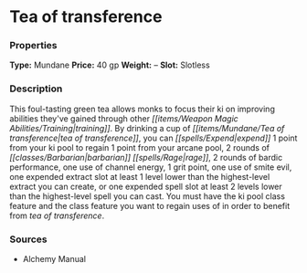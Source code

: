 ﻿---
Title: "Tea of transference"
Type: "Mundane"
Price: "40 gp"
Weight: "–"
Slot: "Slotless"
Description: |
  "This foul-tasting green tea allows monks to focus their ki on improving abilities they've gained through other training. By drinking a cup of tea of transference, you can expend 1 point from your ki pool to regain 1 point from your arcane pool, 2 rounds of barbarian rage, 2 rounds of bardic performance, one use of channel energy, 1 grit point, one use of smite evil, one expended extract slot at least 1 level lower than the highest-level extract you can create, or one expended spell slot at least 2 levels lower than the highest-level spell you can cast. You must have the ki pool class feature and the class feature you want to regain uses of in order to benefit from tea of transference."
Sources: "['Alchemy Manual']"
---

# Tea of transference

### Properties

**Type:** Mundane **Price:** 40 gp **Weight:** – **Slot:** Slotless

### Description

This foul-tasting green tea allows monks to focus their ki on improving abilities they've gained through other _[[items/Weapon Magic Abilities/Training|training]]_. By drinking a cup of _[[items/Mundane/Tea of transference|tea of transference]]_, you can _[[spells/Expend|expend]]_ 1 point from your ki pool to regain 1 point from your arcane pool, 2 rounds of _[[classes/Barbarian|barbarian]]_ _[[spells/Rage|rage]]_, 2 rounds of bardic performance, one use of channel energy, 1 grit point, one use of smite evil, one expended extract slot at least 1 level lower than the highest-level extract you can create, or one expended spell slot at least 2 levels lower than the highest-level spell you can cast. You must have the ki pool class feature and the class feature you want to regain uses of in order to benefit from _tea of transference_.

### Sources

* Alchemy Manual